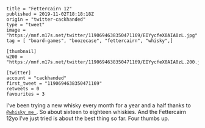 ```
title = "Fettercairn 12"
published = 2019-11-02T18:18:18Z
origin = "twitter-cackhanded"
type = "tweet"
image = "https://mnf.m17s.net/twitter/1190694638350471169/EIYycfeX0AIA0zL.jpg"
tag = [ "board-games", "boozecase", "fettercairn", "whisky",]

[thumbnail]
w200 = "https://mnf.m17s.net/twitter/1190694638350471169/EIYycfeX0AIA0zL.200.jpg"

[twitter]
account = "cackhanded"
first_tweet = "1190694638350471169"
retweets = 0
favourites = 3
```

I’ve been trying a new whisky every month for a year and a half thanks to [`@whisky_me_`](https://twitter.com/whisky_me_). So about sixteen to eighteen whiskies. And the Fettercairn 12yo I’ve just tried is about the best thing so far. Four thumbs up. 

<p class='image'><img src='https://mnf.m17s.net/twitter/1190694638350471169/EIYycfeX0AIA0zL.jpg' alt=''></p>

